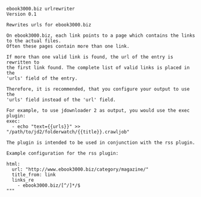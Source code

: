     ebook3000.biz urlrewriter
    Version 0.1

    Rewrites urls for ebook3000.biz
    
    On ebook3000.biz, each link points to a page which contains the links to the actual files. 
    Often these pages contain more than one link.

    If more than one valid link is found, the url of the entry is rewritten to
    the first link found. The complete list of valid links is placed in the
    'urls' field of the entry.

    Therefore, it is recommended, that you configure your output to use the
    'urls' field instead of the 'url' field.

    For example, to use jdownloader 2 as output, you would use the exec plugin:
    exec:
      - echo "text={{urls}}" >> "/path/to/jd2/folderwatch/{{title}}.crawljob"

    The plugin is intended to be used in conjunction with the rss plugin.

    Example configuration for the rss plugin:

    html:
      url: "http://www.ebook3000.biz/category/magazine/"
      title_from: link
      links_re
        - ebook3000.biz/[^/]*/$  
    """
